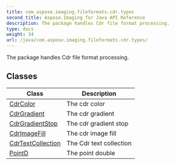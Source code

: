 ```yaml
---
title: com.aspose.imaging.fileformats.cdr.types
second_title: Aspose.Imaging for Java API Reference
description: The package handles Cdr file format processing.
type: docs
weight: 34
url: /java/com.aspose.imaging.fileformats.cdr.types/
---
```


The package handles Cdr file format processing.


## Classes

| Class | Description |
| --- | --- |
| [CdrColor](../com.aspose.imaging.fileformats.cdr.types/cdrcolor) | The cdr color |
| [CdrGradient](../com.aspose.imaging.fileformats.cdr.types/cdrgradient) | The cdr gradient |
| [CdrGradientStop](../com.aspose.imaging.fileformats.cdr.types/cdrgradientstop) | The cdr gradient stop |
| [CdrImageFill](../com.aspose.imaging.fileformats.cdr.types/cdrimagefill) | The cdr image fill |
| [CdrTextCollection](../com.aspose.imaging.fileformats.cdr.types/cdrtextcollection) | The Cdr text collection |
| [PointD](../com.aspose.imaging.fileformats.cdr.types/pointd) | The point double |
